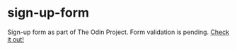 # sign-up-form

Sign-up form as part of The Odin Project. Form validation is pending. [Check it out!](https://astroflexx.github.io/sign-up-form)